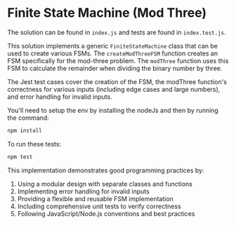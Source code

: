 # Finite State Machine (Mod Three)

The solution can be found in `index.js` and tests are found in `index.test.js`.

This solution implements a generic `FiniteStateMachine` class that can be used to create various FSMs. The `createModThreeFSM` function creates an FSM specifically for the mod-three problem. The `modThree` function uses this FSM to calculate the remainder when dividing the binary number by three.

The Jest test cases cover the creation of the FSM, the modThree function's correctness for various inputs (including edge cases and large numbers), and error handling for invalid inputs.

You'll need to setup the env by installing the nodeJs and then by running the command:

```bash
npm install
```

To run these tests:

```bash
npm test
```

This implementation demonstrates good programming practices by:
1. Using a modular design with separate classes and functions
2. Implementing error handling for invalid inputs
3. Providing a flexible and reusable FSM implementation
4. Including comprehensive unit tests to verify correctness
5. Following JavaScript/Node.js conventions and best practices
